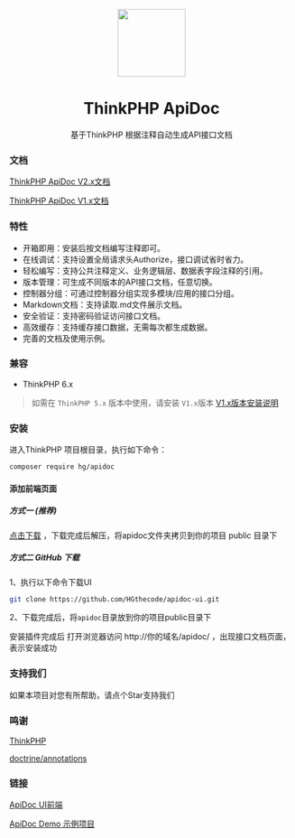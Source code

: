 <p align="center">
  <a href="#">
    <img width="120" src="https://apidoc.demo.hg-code.com/images/logo.png">
  </a>
</p>

<h1 align="center">
  <a target="_blank">ThinkPHP ApiDoc</a>
</h1>

<div align="center">

基于ThinkPHP 根据注释自动生成API接口文档

</div>


### 文档

[ThinkPHP ApiDoc V2.x文档](https://hg-code.gitee.io/thinkphp-apidoc/)

[ThinkPHP ApiDoc V1.x文档](https://hg-code.gitee.io/thinkphp-apidoc/v1/)

### 特性

- 开箱即用：安装后按文档编写注释即可。
- 在线调试：支持设置全局请求头Authorize，接口调试省时省力。
- 轻松编写：支持公共注释定义、业务逻辑层、数据表字段注释的引用。
- 版本管理：可生成不同版本的API接口文档，任意切换。
- 控制器分组：可通过控制器分组实现多模块/应用的接口分组。
- Markdown文档：支持读取.md文件展示文档。
- 安全验证：支持密码验证访问接口文档。
- 高效缓存：支持缓存接口数据，无需每次都生成数据。
- 完善的文档及使用示例。

### 兼容

- ThinkPHP 6.x 

> 如需在 `ThinkPHP 5.x` 版本中使用，请安装 `V1.x`版本 [V1.x版本安装说明](https://hgthecode.github.io/thinkphp-apidoc/v1/install/)

### 安装
进入ThinkPHP 项目根目录，执行如下命令：
```sh
composer require hg/apidoc
```

#### 添加前端页面

##### 方式一 (推荐)

[点击下载](https://apidoc.demo.hg-code.com/download/apidoc.zip) ，下载完成后解压，将apidoc文件夹拷贝到你的项目 public 目录下

##### 方式二 GitHub 下载
 1、执行以下命令下载UI
```sh
git clone https://github.com/HGthecode/apidoc-ui.git
```
 2、下载完成后，将`apidoc`目录放到你的项目public目录下

安装插件完成后 打开浏览器访问   http://你的域名/apidoc/ ，出现接口文档页面，表示安装成功


### 支持我们
如果本项目对您有所帮助，请点个Star支持我们

### 鸣谢
[ThinkPHP](http://www.thinkphp.cn/) 

[doctrine/annotations](https://github.com/doctrine/annotations) 


### 链接
 <a href="https://github.com/HGthecode/apidoc-ui" target="_blank">ApiDoc UI前端</a>
 
 <a href="https://github.com/HGthecode/thinkphp-apidoc-demo" target="_blank">ApiDoc Demo 示例项目</a>
